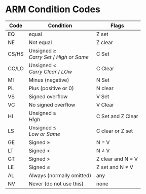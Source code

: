 # ARM Condition Codes


|Code | Condition | Flags |
|-----|-----------|-------|
| EQ | equal | Z set |
| NE | Not equal | Z clear |
| CS/HS | Unsigned &#x2265; <br> *Carry Set* / *High or Same* | C Set |
|CC/LO | Unsigned &lt; <br> *Carry Clear* / *LOw* | C Clear |
|MI | Minus (negative) | N Set|
|PL | Plus (positive or 0) | N clear |
|VS | Signed overflow | V Set|
|VC | No signed overflow | V Clear |
|HI | Unsigned &#8805; <br> *HIgh* | C Set and Z Clear |
|LS| Unsigned &#x2264; <br> *Low or Same* | C clear or Z set |
|GE| Signed &#x2265; | N = V |
|LT| Signed &lt; | N &#x2260; V |
|GT| Signed &gt; | Z clear and N = V |
|LE| Signed &#x2264; | Z set and N &#x2260; V |
|AL| Always (normally omitted) | any |
|NV| Never (do not use this) | none|
